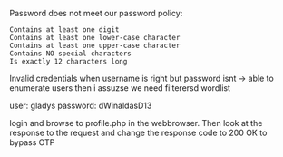 Password does not meet our password policy:

    Contains at least one digit
    Contains at least one lower-case character
    Contains at least one upper-case character
    Contains NO special characters
    Is exactly 12 characters long

Invalid credentials when username is right but password isnt -> able to enumerate users 
then i assuzse we need filterersd wordlist

user: gladys 
password: dWinaldasD13

login and browse to profile.php in the webbrowser. Then look at the response to the request and change the response code to  200 OK to bypass OTP 